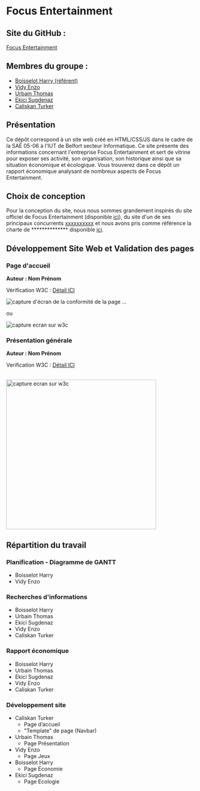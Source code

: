 # Focus Entertainment
## Site du GitHub :

[Focus Entertainment](https://hboissel-iut90.github.io/focus/)

## Membres du groupe :

- [Boisselot Harry (référent)](mailto:harry.boisselot@edu.univ-fcomte.fr?subject=SAE_1_05_06)  
- [Vidy Enzo](mailto:enzo.vidy@edu.univ-fcomte.fr?subject=SAE_1_05_06)   
- [Urbain Thomas](mailto:thomas.urbain@edu.univ-fcomte.fr?subject=SAE_1_05_06)   
- [Ekici Sugdenaz](mailto:sugdenaz.ekici@edu.univ-fcomte.fr?subject=SAE_1_05_06)   
- [Caliskan Turker](mailto:turker.caliskan@edu.univ-fcomte.fr?subject=SAE_1_05_06)   

## Présentation 

Ce dépôt correspond à un site web créé en HTML/CSS/JS dans le cadre de la SAÉ 05-06 à l'IUT de Belfort secteur Informatique. Ce site présente des informations concernant l'entreprise Focus Entertainment et sert de vitrine pour exposer ses activité, son organisation, son historique ainsi que sa situation économique et écologique. Vous trouverez dans ce dépôt un rapport économique analysant de nombreux aspects de Focus Entertainment. 

## Choix de conception  

Pour la conception du site, nous nous sommes grandement inspirés du site officiel de Focus Entertainment (disponible [ici](https://www.focus-entmt.com/fr/)), du site d'un de ses principaux concurrents [xxxxxxxxxx](https://www.entreprise2.fr/) et nous avons pris comme référence la charte de ************** disponible [ici](doc/charte_graphique.pdf).    


## Développement Site Web et Validation des pages

### Page d'accueil

**Auteur : Nom Prénom**  

Vérification W3C : [Détail ICI](https://validator.w3.org/nu/?showsource=yes&showoutline=yes&showimagereport=yes&doc=https%3A%2F%2Fdemo-am90.github.io%2Fs1-demo%2Findex.html)


![capture d'écran de la conformité de la page ...](doc/capture_1_W3C.png)

ou 

<img src="doc/capture_1_W3C.png" style="width=400px" alt="capture ecran sur w3c">


<!--  style="width=400px" ne fonctionne pas -->

### Présentation générale

**Auteur : Nom Prénom**  

Verification W3C : [Détail ICI](https://validator.w3.org/nu/?showsource=yes&showoutline=yes&showimagereport=yes&doc=https%3A%2F%2Fdemo-am90.github.io%2Fs1-demo%2Findex.html)

<br>
<img src="doc/capture_1_W3C.png" width="400px" alt="capture ecran sur w3c">



## Répartition du travail

### Planification - Diagramme de GANTT

- Boisselot Harry
- Vidy Enzo

### Recherches d'informations

- Boisselot Harry
- Urbain Thomas
- Ekici Sugdenaz
- Vidy Enzo
- Caliskan Turker


### Rapport économique

- Boisselot Harry
- Urbain Thomas
- Ekici Sugdenaz
- Vidy Enzo
- Caliskan Turker

### Développement site

- Caliskan Turker
  - Page d’accueil
  - "Template" de page (Navbar)
- Urbain Thomas
  - Page Présentation
- Vidy Enzo
  - Page Jeux
- Boisselot Harry
  - Page Economie
- Ekici Sugdenaz
  - Page Ecologie
